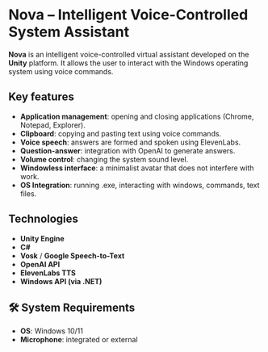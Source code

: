 # Nova – Intelligent Voice-Controlled System Assistant

**Nova** is an intelligent voice-controlled virtual assistant developed on the **Unity** platform. It allows the user to interact with the Windows operating system using voice commands.

## Key features

- **Application management**: opening and closing applications (Chrome, Notepad, Explorer).
- **Clipboard**: copying and pasting text using voice commands.
- **Voice speech**: answers are formed and spoken using ElevenLabs.
- **Question-answer**: integration with OpenAI to generate answers.
- **Volume control**: changing the system sound level.
- **Windowless interface**: a minimalist avatar that does not interfere with work.
- **OS Integration**: running .exe, interacting with windows, commands, text files.

## Technologies

- **Unity Engine**
- **C#**
- **Vosk** / **Google Speech-to-Text**
- **OpenAI API**
- **ElevenLabs TTS**
- **Windows API (via .NET)**

## 🛠️ System Requirements

- **OS**: Windows 10/11
- **Microphone**: integrated or external
